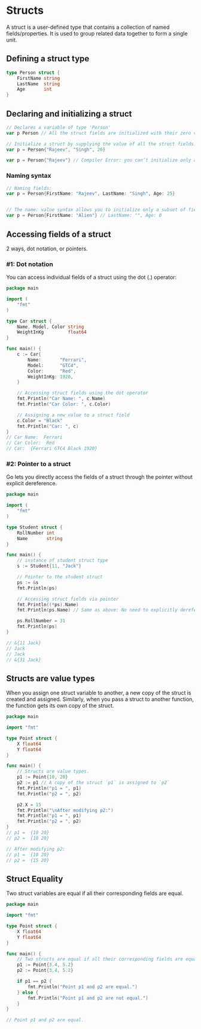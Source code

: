 # Structs

A struct is a user-defined type that contains a collection of named fields/properties. It is used to group related data together to form a single unit.

## Defining a struct type

```go
type Person struct {
	FirstName string
	LastName  string
	Age       int
}
```

## Declaring and initializing a struct

```go
// Declares a variable of type 'Person'
var p Person // All the struct fields are initialized with their zero value

// Initialize a struct by supplying the value of all the struct fields.
var p = Person{"Rajeev", "Singh", 26}

var p = Person{"Rajeev"} // Compiler Error: you can’t initialize only a subset of fields with the above syntax
```

### Naming syntax

```go
// Naming fields:
var p = Person{FirstName: "Rajeev", LastName: "Singh", Age: 25}


// The name: value syntax allows you to initialize only a subset of fields.
var p = Person{FirstName: "Alien"} // LastName: "", Age: 0
```

## Accessing fields of a struct

2 ways, dot notation, or pointers.

### #1: Dot notation

You can access individual fields of a struct using the dot (.) operator:

```go
package main

import (
	"fmt"
)

type Car struct {
	Name, Model, Color string
	WeightInKg         float64
}

func main() {
	c := Car{
		Name:       "Ferrari",
		Model:      "GTC4",
		Color:      "Red",
		WeightInKg: 1920,
	}

	// Accessing struct fields using the dot operator
	fmt.Println("Car Name: ", c.Name)
	fmt.Println("Car Color: ", c.Color)

	// Assigning a new value to a struct field
	c.Color = "Black"
	fmt.Println("Car: ", c)
}
// Car Name:  Ferrari
// Car Color:  Red
// Car:  {Ferrari GTC4 Black 1920}
```

### #2: Pointer to a struct

Go lets you directly access the fields of a struct through the pointer without explicit dereference.

```go
package main

import (
	"fmt"
)

type Student struct {
	RollNumber int
	Name       string
}

func main() {
	// instance of student struct type
	s := Student{11, "Jack"}

	// Pointer to the student struct
	ps := &s
	fmt.Println(ps)

	// Accessing struct fields via pointer
	fmt.Println((*ps).Name)
	fmt.Println(ps.Name) // Same as above: No need to explicitly dereference the pointer

	ps.RollNumber = 31
	fmt.Println(ps)
}

// &{11 Jack}
// Jack
// Jack
// &{31 Jack}
```

## Structs are value types

When you assign one struct variable to another, a new copy of the struct is created and assigned. Similarly, when you pass a struct to another function, the function gets its own copy of the struct.

```go
package main

import "fmt"

type Point struct {
	X float64
	Y float64
}

func main() {
	// Structs are value types.
	p1 := Point{10, 20}
	p2 := p1 // A copy of the struct `p1` is assigned to `p2`
	fmt.Println("p1 = ", p1)
	fmt.Println("p2 = ", p2)

	p2.X = 15
	fmt.Println("\nAfter modifying p2:")
	fmt.Println("p1 = ", p1)
	fmt.Println("p2 = ", p2)
}
// p1 =  {10 20}
// p2 =  {10 20}

// After modifying p2:
// p1 =  {10 20}
// p2 =  {15 20}
```

## Struct Equality

Two struct variables are equal if all their corresponding fields are equal.

```go
package main

import "fmt"

type Point struct {
	X float64
	Y float64
}

func main() {
	// Two structs are equal if all their corresponding fields are equal.
	p1 := Point{3.4, 5.2}
	p2 := Point{3.4, 5.2}

	if p1 == p2 {
		fmt.Println("Point p1 and p2 are equal.")
	} else {
		fmt.Println("Point p1 and p2 are not equal.")
	}
}

// Point p1 and p2 are equal.
```
